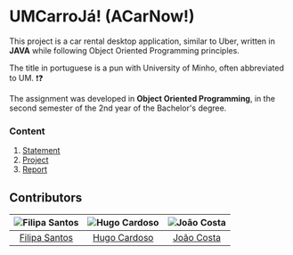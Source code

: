 # UMCarroJá! (ACarNow!)

This project is a car rental desktop application, similar to Uber, written in **JAVA** while following Object Oriented Programming principles.

The title in portuguese is a pun with University of Minho, often abbreviated to UM. :exclamation::question:

The assignment was developed in **Object Oriented Programming**, in the second semester of the 2nd year of the Bachelor's degree.

### Content

1. [Statement](statement.pdf)
2. [Project](project)
3. [Report](report.pdf)

## Contributors

![Filipa Santos][filipa-pic] | ![Hugo Cardoso][hugo-pic] | ![João Costa][cunha-pic]
:---: | :---: | :---:
[Filipa Santos][filipa] | [Hugo Cardoso][hugo] | [João Costa][cunha]

[filipa]: https://github.com/fliper6
[filipa-pic]: https://github.com/fliper6.png?size=120
[hugo]: https://github.com/Abjiri
[hugo-pic]: https://github.com/Abjiri.png?size=120
[cunha]: https://github.com/Jcc20
[cunha-pic]: https://github.com/Jcc20.png?size=120
